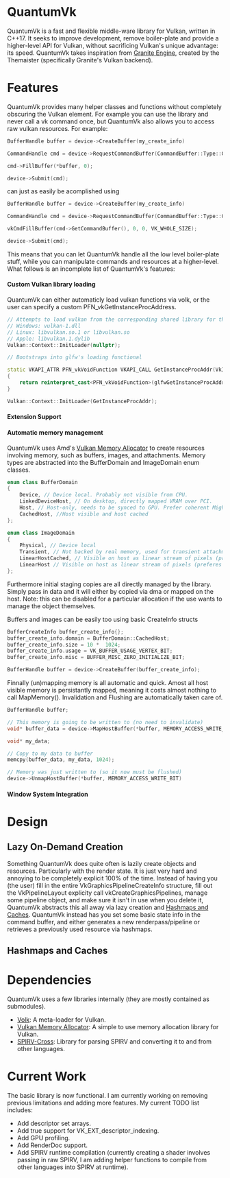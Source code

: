 # QuantumVk
QuantumVk is a fast and flexible middle-ware library for Vulkan, written in C++17. It seeks to improve
development, remove boiler-plate and provide a higher-level API for Vulkan, without sacrificing Vulkan's unique advantage: its speed.
QuantumVk takes inspiration from [Granite Engine](https://github.com/Themaister/Granite), created by the Themaister
(specifically Granite's Vulkan backend).

# Features
QuantumVk provides many helper classes and functions without completely obscuring the Vulkan element. For example you can use the library 
and never call a vk command once, but QuantumVk also allows you to access raw vulkan resources. For example:
```c++
BufferHandle buffer = device->CreateBuffer(my_create_info)

CommandHandle cmd = device->RequestCommandBuffer(CommandBuffer::Type::Generic)

cmd->FillBuffer(*buffer, 0);

device->Submit(cmd);
```
can just as easily be acomplished using 

```c++
BufferHandle buffer = device->CreateBuffer(my_create_info)

CommandHandle cmd = device->RequestCommandBuffer(CommandBuffer::Type::Generic)

vkCmdFillBuffer(cmd->GetCommandBuffer(), 0, 0, VK_WHOLE_SIZE);

device->Submit(cmd);
```

This means that you can let QuantumVk handle all the low level boiler-plate stuff, while you can manipulate commands and resources at a higher-level.
What follows is an incomplete list of QuantumVk's features:

#### Custom Vulkan library loading
QuantumVk can either automaticly load vulkan functions via volk, or the user can specify a custom PFN_vkGetInstanceProcAddress.
```c++
// Attempts to load vulkan from the corresponding shared library for the platform
// Windows: vulkan-1.dll
// Linux: libvulkan.so.1 or libvulkan.so
// Apple: libvulkan.1.dylib
Vulkan::Context::InitLoader(nullptr);

// Bootstraps into glfw's loading functional

static VKAPI_ATTR PFN_vkVoidFunction VKAPI_CALL GetInstanceProcAddr(VkInstance instance, const char *name)
{
	return reinterpret_cast<PFN_vkVoidFunction>(glfwGetInstanceProcAddress(instance, name));
}

Vulkan::Context::InitLoader(GetInstanceProcAddr);

```

#### Extension Support

#### Automatic memory management
QuantumVk uses Amd's [Vulkan Memory Allocator](https://github.com/GPUOpen-LibrariesAndSDKs/VulkanMemoryAllocator) to create
resources involving memory, such as buffers, images, and attachments. Memory types are abstracted into the BufferDomain and ImageDomain
enum classes.
```c++
enum class BufferDomain
{
	Device, // Device local. Probably not visible from CPU.
	LinkedDeviceHost, // On desktop, directly mapped VRAM over PCI.
	Host, // Host-only, needs to be synced to GPU. Prefer coherent Might be device local as well on iGPUs.
	CachedHost, //Host visible and host cached
};

enum class ImageDomain
{
	Physical, // Device local
	Transient, // Not backed by real memory, used for transient attachments
	LinearHostCached, // Visible on host as linear stream of pixels (preferes to be cached)
	LinearHost // Visible on host as linear stream of pixels (preferes to be coherent)
};
```

Furthermore initial staging copies are all directly managed by the library. Simply pass in data and it will either by copied via dma or mapped on the host.
Note: this can be disabled for a particular allocation if the use wants to manage the object themselves.

Buffers and images can be easily too using basic CreateInfo structs
```c++
BufferCreateInfo buffer_create_info{};
buffer_create_info.domain = BufferDomain::CachedHost;
buffer_create_info.size = 10 *  1024;
buffer_create_info.usage = VK_BUFFER_USAGE_VERTEX_BIT;
buffer_create_info.misc = BUFFER_MISC_ZERO_INITIALIZE_BIT;

BufferHandle buffer = device->CreateBuffer(buffer_create_info);
```

Finnally (un)mapping memory is all automatic and quick. Amost all host visible memory is persistantly mapped, meaning it costs almost nothing
to call MapMemory(). Invalidation and Flushing are automatically taken care of.

```c++
BufferHandle buffer;

// This memory is going to be written to (no need to invalidate)
void* buffer_data = device->MapHostBuffer(*buffer, MEMORY_ACCESS_WRITE_BIT);

void* my_data;

// Copy to my data to buffer
memcpy(buffer_data, my_data, 1024);

// Memory was just written to (so it now must be flushed)
device->UnmapHostBuffer(*buffer, MEMORY_ACCESS_WRITE_BIT)

```
#### Window System Integration

# Design

## Lazy On-Demand Creation
Something QuantumVk does quite often is lazily create objects and resources. Particularly with the render state. It is just very hard and annoying to be
completely explicit 100% of the time. Instead of having you (the user) fill in the entire VkGraphicsPipelineCreateInfo structure, fill out the VkPipelineLayout
explicity call vkCreateGraphicsPipelines, manage some pipeline object, and make sure it isn't in use when you delete it, QuantumVk abstracts this all away via 
lazy creation and [Hashmaps and Caches](#Hashmaps-and-Caches). QuantumVk instead has you set some basic state info in the command buffer, and either generates a
new renderpass/pipeline or retrieves a previously used resource via hashmaps.

## Hashmaps and Caches


# Dependencies
QuantumVk uses a few libraries internally (they are mostly contained as submodules).

- [Volk](https://github.com/zeux/volk): A meta-loader for Vulkan.
- [Vulkan Memory Allocator](https://github.com/GPUOpen-LibrariesAndSDKs/VulkanMemoryAllocator): A simple to use memory allocation library for Vulkan.
- [SPIRV-Cross](https://github.com/KhronosGroup/SPIRV-Cross): Library for parsing SPIRV and converting it to and from other languages.

# Current Work
The basic library is now functional. I am currently working on removing previous limitations and adding more features.
My current TODO list includes:

- Add descriptor set arrays.
- Add true support for VK_EXT_descriptor_indexing.
- Add GPU profiling.
- Add RenderDoc support.
- Add SPIRV runtime compilation (currently creating a shader involves passing in raw SPIRV, I am adding helper functions to compile from other languages into SPIRV at runtime).